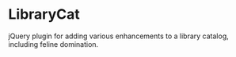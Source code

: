 LibraryCat
==========

jQuery plugin for adding various enhancements to a library catalog, including feline domination.
